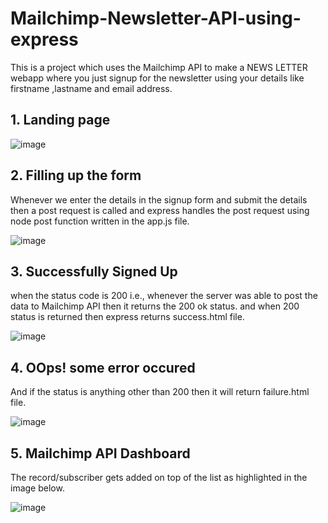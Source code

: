 # Mailchimp-Newsletter-API-using-express

This is a project which uses the Mailchimp API to make a NEWS LETTER webapp where you just signup for the newsletter using your details like firstname ,lastname and email address.

## 1. Landing page

![image](https://github.com/user-attachments/assets/a8bce220-4fcc-40a6-8d0c-37610df673fd)



## 2. Filling up the form

Whenever we enter the details in the signup form and submit the details then a post request is called and express handles the post request using node post function written in the app.js file.

![image](https://github.com/user-attachments/assets/399aeb9e-1bbe-45a6-8205-d566622eda11)




## 3. Successfully Signed Up

when the status code is 200 i.e., whenever the server was able to post the data to Mailchimp API then it returns the 200 ok status. and when 200 status is returned then express returns success.html file.

![image](https://github.com/user-attachments/assets/b7277a14-a2d0-4fed-bc5d-7eaf3aae3e4a)



## 4. OOps! some error occured

And if the status is anything other than 200 then it will return failure.html file.

![image](https://github.com/user-attachments/assets/ab41501d-10d8-469a-b77d-405d24a47d71)


## 5. Mailchimp API Dashboard

The record/subscriber gets added on top of the list as highlighted in the image below.

![image](https://github.com/user-attachments/assets/50221315-9cbf-469c-836f-d2d1d6d9a79b)


